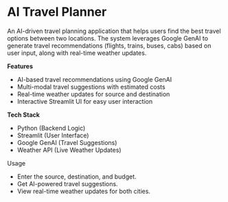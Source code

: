 # AI Travel Planner
An AI-driven travel planning application that helps users find the best travel options between two locations. The system leverages Google GenAI to generate travel recommendations (flights, trains, buses, cabs) based on user input, along with real-time weather updates.

**Features**
- AI-based travel recommendations using Google GenAI
- Multi-modal travel suggestions with estimated costs
- Real-time weather updates for source and destination
- Interactive Streamlit UI for easy user interaction

**Tech Stack**
- Python (Backend Logic)
- Streamlit (User Interface)
- Google GenAI (Travel Suggestions)
- Weather API (Live Weather Updates)

Usage
- Enter the source, destination, and budget.
- Get AI-powered travel suggestions.
-  View real-time weather updates for both cities.
